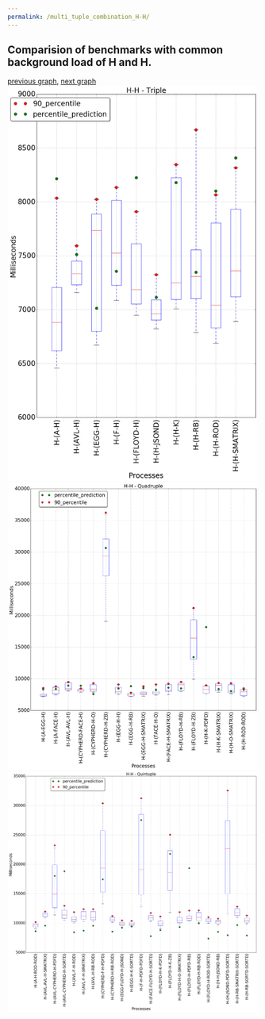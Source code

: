 ```yaml
---
permalink: /multi_tuple_combination_H-H/
---
```



## Comparision of benchmarks with common background load of H and H.

[previous graph](../multi_tuple_combination_H-F/), [next graph](../multi_tuple_combination_H-JSOND/)
![graph figure](./images/triple/H/H-H_box.png)![graph figure](./images/quadruple/H/H-H_box.png)![graph figure](./images/quintuple/H/H-H_box.png)